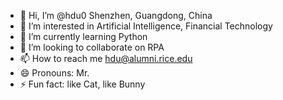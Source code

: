 - 👋 Hi, I’m @hdu0 Shenzhen, Guangdong, China
- 👀 I’m interested in Artificial Intelligence, Financial Technology
- 🌱 I’m currently learning Python
- 💞️ I’m looking to collaborate on RPA
- 📫 How to reach me hdu@alumni.rice.edu
- 😄 Pronouns: Mr.
- ⚡ Fun fact: like Cat, like Bunny

<!---
hdu0/hdu0 is a ✨ special ✨ repository because its `README.md` (this file) appears on your GitHub profile.
You can click the Preview link to take a look at your changes.
--->
